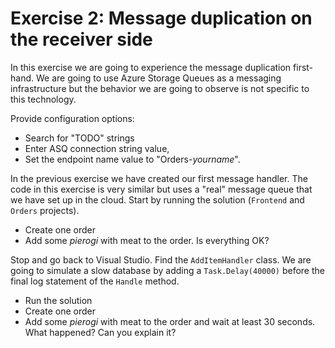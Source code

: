 # Exercise 2: Message duplication on the receiver side

In this exercise we are going to experience the message duplication first-hand. We are going to use Azure Storage Queues as a messaging infrastructure but the behavior we are going to observe is not specific to this technology. 

Provide configuration options:
 - Search for "TODO" strings
 - Enter ASQ connection string value,
 - Set the endpoint name value to "Orders-_yourname_".
 
In the previous exercise we have created our first message handler. The code in this exercise is very similar but uses a "real" message queue that we have set up in the cloud. Start by running the solution (`Frontend` and `Orders` projects).

- Create one order
- Add some *pierogi* with meat to the order. Is everything OK?

Stop and go back to Visual Studio. Find the `AddItemHandler` class. We are going to simulate a slow database by adding a `Task.Delay(40000)` before the final log statement of the `Handle` method.

- Run the solution
- Create one order
- Add some *pierogi* with meat to the order and wait at least 30 seconds. What happened? Can you explain it?
